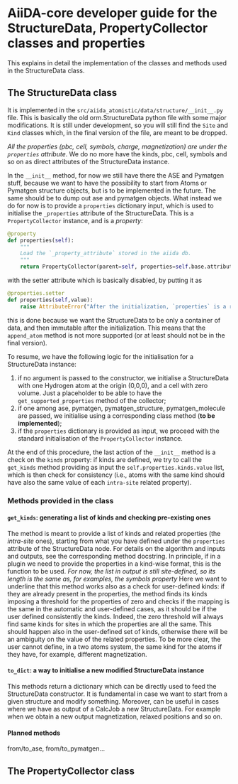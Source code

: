 # AiiDA-core developer guide for the StructureData, PropertyCollector classes and properties

This explains in detail the implementation of the classes and methods used in the StructureData class. 

## The StructureData class

It is implemented in the `src/aiida_atomistic/data/structure/__init__.py` file. 
This is basically the old orm.StructureData python file with some major modifications. 
It is still under development, so you will still find the `Site` and `Kind` classes which, in the final version of the file, are meant to be dropped.

*All the properties (pbc, cell, symbols, charge, magnetization) are under the `properties` attribute*. We do no more have the kinds, pbc, cell, symbols and so on as direct attributes of the StructureData instance.

In the `__init__` method, for now we still have there the ASE and Pymatgen stuff, because we want to have the possibility to start from Atoms or Pymatgen structure objects, but is to be implemented in the future. The same should be to dump out ase and pymatgen objects. 
What instead we do for now is to provide a `properties` dictionary input, which is used to initialise the `_properties` attribute of the StructureData. This is a `PropertyCollector` instance, and is a *property*:
```python
@property
def properties(self):
    """ 
    Load the `_property_attribute` stored in the aiida db.
    """
    return PropertyCollector(parent=self, properties=self.base.attributes.get('_property_attributes'))
```
with the setter attribute which is basically disabled, by putting it as 
```python
@properties.setter
def properties(self,value):
    raise AttributeError("After the initialization, `properties` is a read-only attribute")
```
this is done because we want the StructureData to be only a container of data, and then immutable after the initialization. This means that the `append_atom` method is not more supported (or at least should not be in the final version). 

To resume, we have the following logic for the initialisation for a StructureData instance:
1) if no argument is passed to the constructor, we initialise a StructureData with one Hydrogen atom  at the origin (0,0,0), and a cell with zero volume. Just a placeholder to be able to have the `get_supported_properties` method of the collector;
2) if one among ase, pymatgen, pymatgen_structure, pymatgen_molecule are passed, we initialise using a corresponding class method (**to be implemented**);
3) if the `properties` dictionary is provided as input, we proceed with the standard initialisation of the `PropertyCollector` instance.

At the end of this procedure, the last action of the `__init__` method is a check on the `kinds` property: if kinds are defined, we try to call the `get_kinds` method providing as input the `self.properties.kinds.value` list, which is then check for consistency (i.e., atoms with the same kind should have also the same value of each `intra-site` related property).

### Methods provided in the class

#### `get_kinds`: generating a list of kinds and checking pre-existing ones

The method is meant to provide a list of kinds and related properties (the *intra-site* ones), starting from what you have defined under the `properties` attribute of the StructureData node. For details on the algorithm and inputs and outputs, see the corresponding method docstring. 
In principle, if in a plugin we need to provide the properties in a kind-wise format, this is the function to be used. *For now, the list in output is still site-defined, so its length is the same as, for examples, the symbols property*
Here we want to underline that this method works also as a check for user-defined kinds: if they are already present in the properties, the method finds its kinds imposing a threshold for the properties of zero and checks if the mapping is the same in the automatic and user-defined cases, as it should be if the user defined consistently the kinds. Indeed, the zero threshold will always find same kinds for sites in which the properties are all the same. This should happen also in the user-defined set of kinds, otherwise there will be an ambiguity on the value of the related properties. To be more clear, the user cannot define, in a two atoms system, the same kind for the atoms if they have, for example, different magnetization. 

#### `to_dict`: a way to initialise a new modified StructureData instance

This methods return a dictionary which can be directly used to feed the StructureData constructor. It is fundamental in case we want to start from a given structure and modify something. Moreover, can be useful in cases where we have as output of a CalcJob a new StructureData. For example when we obtain a new output magnetization, relaxed positions and so on. 

#### Planned methods

from/to_ase, from/to_pymatgen...

## The PropertyCollector class

